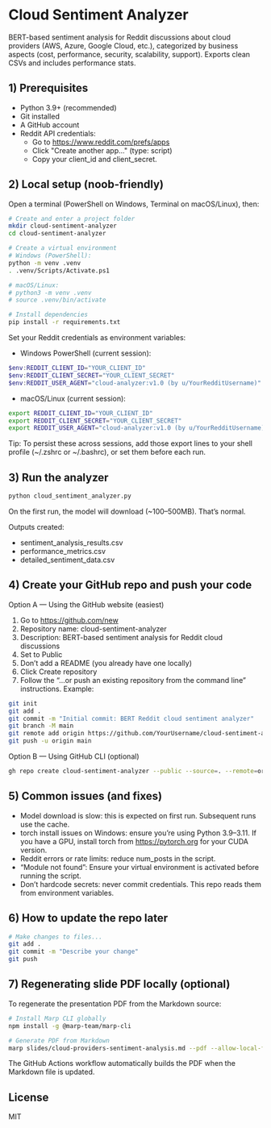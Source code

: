 # Cloud Sentiment Analyzer

BERT-based sentiment analysis for Reddit discussions about cloud providers (AWS, Azure, Google Cloud, etc.), categorized by business aspects (cost, performance, security, scalability, support). Exports clean CSVs and includes performance stats.

## 1) Prerequisites

- Python 3.9+ (recommended)
- Git installed
- A GitHub account
- Reddit API credentials:
  - Go to https://www.reddit.com/prefs/apps
  - Click "Create another app..." (type: script)
  - Copy your client_id and client_secret.

## 2) Local setup (noob-friendly)

Open a terminal (PowerShell on Windows, Terminal on macOS/Linux), then:

```bash
# Create and enter a project folder
mkdir cloud-sentiment-analyzer
cd cloud-sentiment-analyzer

# Create a virtual environment
# Windows (PowerShell):
python -m venv .venv
. .venv/Scripts/Activate.ps1

# macOS/Linux:
# python3 -m venv .venv
# source .venv/bin/activate

# Install dependencies
pip install -r requirements.txt
```

Set your Reddit credentials as environment variables:

- Windows PowerShell (current session):
```powershell
$env:REDDIT_CLIENT_ID="YOUR_CLIENT_ID"
$env:REDDIT_CLIENT_SECRET="YOUR_CLIENT_SECRET"
$env:REDDIT_USER_AGENT="cloud-analyzer:v1.0 (by u/YourRedditUsername)"
```

- macOS/Linux (current session):
```bash
export REDDIT_CLIENT_ID="YOUR_CLIENT_ID"
export REDDIT_CLIENT_SECRET="YOUR_CLIENT_SECRET"
export REDDIT_USER_AGENT="cloud-analyzer:v1.0 (by u/YourRedditUsername)"
```

Tip: To persist these across sessions, add those export lines to your shell profile (~/.zshrc or ~/.bashrc), or set them before each run.

## 3) Run the analyzer

```bash
python cloud_sentiment_analyzer.py
```

On the first run, the model will download (~100–500MB). That’s normal.

Outputs created:
- sentiment_analysis_results.csv
- performance_metrics.csv
- detailed_sentiment_data.csv

## 4) Create your GitHub repo and push your code

Option A — Using the GitHub website (easiest)
1. Go to https://github.com/new
2. Repository name: cloud-sentiment-analyzer
3. Description: BERT-based sentiment analysis for Reddit cloud discussions
4. Set to Public
5. Don’t add a README (you already have one locally)
6. Click Create repository
7. Follow the “...or push an existing repository from the command line” instructions. Example:

```bash
git init
git add .
git commit -m "Initial commit: BERT Reddit cloud sentiment analyzer"
git branch -M main
git remote add origin https://github.com/YourUsername/cloud-sentiment-analyzer.git
git push -u origin main
```

Option B — Using GitHub CLI (optional)
```bash
gh repo create cloud-sentiment-analyzer --public --source=. --remote=origin --push
```

## 5) Common issues (and fixes)

- Model download is slow: this is expected on first run. Subsequent runs use the cache.
- torch install issues on Windows: ensure you’re using Python 3.9–3.11. If you have a GPU, install torch from https://pytorch.org for your CUDA version.
- Reddit errors or rate limits: reduce num_posts in the script.
- “Module not found”: Ensure your virtual environment is activated before running the script.
- Don’t hardcode secrets: never commit credentials. This repo reads them from environment variables.

## 6) How to update the repo later

```bash
# Make changes to files...
git add .
git commit -m "Describe your change"
git push
```

## 7) Regenerating slide PDF locally (optional)

To regenerate the presentation PDF from the Markdown source:

```bash
# Install Marp CLI globally
npm install -g @marp-team/marp-cli

# Generate PDF from Markdown
marp slides/cloud-providers-sentiment-analysis.md --pdf --allow-local-files -o slides/cloud-providers-sentiment-analysis.pdf
```

The GitHub Actions workflow automatically builds the PDF when the Markdown file is updated.

## License
MIT
